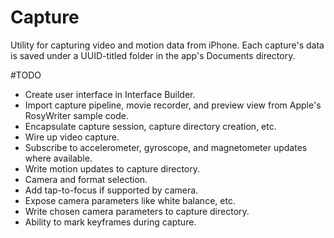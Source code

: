 # Capture
Utility for capturing video and motion data from iPhone. Each capture's data is saved under a UUID-titled folder in the app's Documents directory.

#TODO
* Create user interface in Interface Builder.
* Import capture pipeline, movie recorder, and preview view from Apple's RosyWriter sample code.
* Encapsulate capture session, capture directory creation, etc.
* Wire up video capture.
* Subscribe to accelerometer, gyroscope, and magnetometer updates where available.
* Write motion updates to capture directory.
* Camera and format selection.
* Add tap-to-focus if supported by camera.
* Expose camera parameters like white balance, etc.
* Write chosen camera parameters to capture directory.
* Ability to mark keyframes during capture.
